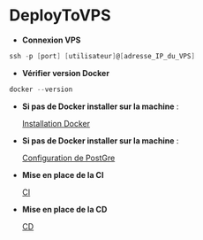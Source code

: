 # DeployToVPS


- **Connexion VPS**

```powershell
ssh -p [port] [utilisateur]@[adresse_IP_du_VPS]
```
- **Vérifier version Docker**
```powershell
docker --version
```
- **Si pas de Docker installer sur la machine** :
  
  [Installation Docker](Doc/InstallationDocker.md)

- **Si pas de Docker installer sur la machine** :
  
  [Configuration de PostGre](Doc/configurerPostGre.md)

- **Mise en place de la CI**

  [CI](Doc/CI.md)
  
- **Mise en place de la CD**

  [CD](Doc/CD.md)
